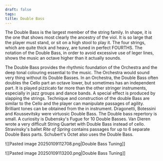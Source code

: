 ```yaml
---
draft: false
tags:
title: Double Bass
---
```


The Double Bass is the largest member of the string family. In shape, it is the one that shows most clearly the ancestry of the viol. It is so large that the player must stand, or sit on a high stool to play it. The four strings, which are quite thick and heavy, are tuned in perfect FOURTHS. The notation of the Double Bass, in order to avoid excessive use of leger lines, shows the music an octave higher than it actually sounds.

The Double Bass provides the rhythmic foundation of the Orchestra and the deep tonal colouring essential to the music. The Orchestra would sound very thing without its Double Basses. In an Orchestra, the Double Bass often doubles the Cello part an octave lower, but sometimes has an independent part. It is played pizzicato far more than the other stringer instruments, especially in jazz groups and dance bands. A special effect is produced by slapping the strings. Technique and construction of the double Bass are similar to the Cello and the player can manipulate passages of agility. Brilliant tones can be obtained from the in instrument. Dragonetti, Botessini and Koussevitsky were virtuosic Double Bass. The Double bass repertory is small. A curiosity is Dubensky's Fugue for 10 Double Basses. Van Dieren wrote a very difficult String Quartet with Double Bass instead of cello. Stravinsky's ballet *Rite of Spring* contains passages for up to 6 separate Double Bass parts. Schubert's Octet also uses the Double Bass.

![[Pasted image 20250109112708.png|Double Bass Tuning]]

![[Pasted image 20250109113200.png|Double Bass Tuning]]
